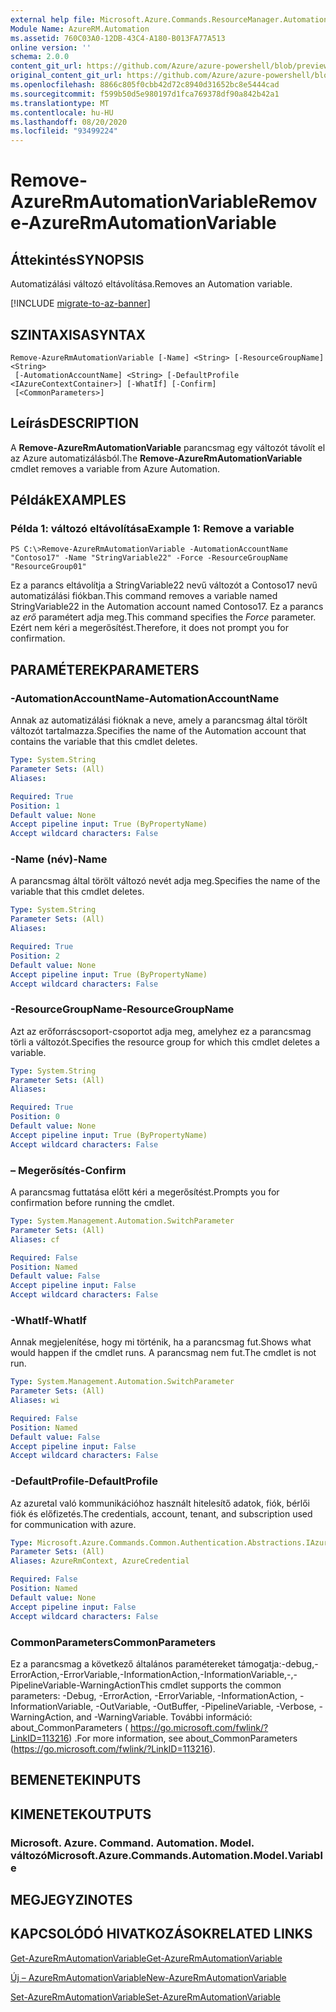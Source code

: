 ```yaml
---
external help file: Microsoft.Azure.Commands.ResourceManager.Automation.dll-Help.xml
Module Name: AzureRM.Automation
ms.assetid: 760C03A0-12DB-43C4-A180-B013FA77A513
online version: ''
schema: 2.0.0
content_git_url: https://github.com/Azure/azure-powershell/blob/preview/src/ResourceManager/Automation/Commands.Automation/help/Remove-AzureRMAutomationVariable.md
original_content_git_url: https://github.com/Azure/azure-powershell/blob/preview/src/ResourceManager/Automation/Commands.Automation/help/Remove-AzureRMAutomationVariable.md
ms.openlocfilehash: 8866c805f0cbb42d72c8940d31652bc8e5444cad
ms.sourcegitcommit: f599b50d5e980197d1fca769378df90a842b42a1
ms.translationtype: MT
ms.contentlocale: hu-HU
ms.lasthandoff: 08/20/2020
ms.locfileid: "93499224"
---
```

# <span data-ttu-id="f3104-101">Remove-AzureRmAutomationVariable</span><span class="sxs-lookup"><span data-stu-id="f3104-101">Remove-AzureRmAutomationVariable</span></span>

## <span data-ttu-id="f3104-102">Áttekintés</span><span class="sxs-lookup"><span data-stu-id="f3104-102">SYNOPSIS</span></span>
<span data-ttu-id="f3104-103">Automatizálási változó eltávolítása.</span><span class="sxs-lookup"><span data-stu-id="f3104-103">Removes an Automation variable.</span></span>

[!INCLUDE [migrate-to-az-banner](../../includes/migrate-to-az-banner.md)]

## <span data-ttu-id="f3104-104">SZINTAXISA</span><span class="sxs-lookup"><span data-stu-id="f3104-104">SYNTAX</span></span>

```
Remove-AzureRmAutomationVariable [-Name] <String> [-ResourceGroupName] <String>
 [-AutomationAccountName] <String> [-DefaultProfile <IAzureContextContainer>] [-WhatIf] [-Confirm]
 [<CommonParameters>]
```

## <span data-ttu-id="f3104-105">Leírás</span><span class="sxs-lookup"><span data-stu-id="f3104-105">DESCRIPTION</span></span>
<span data-ttu-id="f3104-106">A **Remove-AzureRmAutomationVariable** parancsmag egy változót távolít el az Azure automatizálásból.</span><span class="sxs-lookup"><span data-stu-id="f3104-106">The **Remove-AzureRmAutomationVariable** cmdlet removes a variable from Azure Automation.</span></span>

## <span data-ttu-id="f3104-107">Példák</span><span class="sxs-lookup"><span data-stu-id="f3104-107">EXAMPLES</span></span>

### <span data-ttu-id="f3104-108">Példa 1: változó eltávolítása</span><span class="sxs-lookup"><span data-stu-id="f3104-108">Example 1: Remove a variable</span></span>
```
PS C:\>Remove-AzureRmAutomationVariable -AutomationAccountName "Contoso17" -Name "StringVariable22" -Force -ResourceGroupName "ResourceGroup01"
```

<span data-ttu-id="f3104-109">Ez a parancs eltávolítja a StringVariable22 nevű változót a Contoso17 nevű automatizálási fiókban.</span><span class="sxs-lookup"><span data-stu-id="f3104-109">This command removes a variable named StringVariable22 in the Automation account named Contoso17.</span></span>
<span data-ttu-id="f3104-110">Ez a parancs az *erő* paramétert adja meg.</span><span class="sxs-lookup"><span data-stu-id="f3104-110">This command specifies the *Force* parameter.</span></span>
<span data-ttu-id="f3104-111">Ezért nem kéri a megerősítést.</span><span class="sxs-lookup"><span data-stu-id="f3104-111">Therefore, it does not prompt you for confirmation.</span></span>

## <span data-ttu-id="f3104-112">PARAMÉTEREK</span><span class="sxs-lookup"><span data-stu-id="f3104-112">PARAMETERS</span></span>

### <span data-ttu-id="f3104-113">-AutomationAccountName</span><span class="sxs-lookup"><span data-stu-id="f3104-113">-AutomationAccountName</span></span>
<span data-ttu-id="f3104-114">Annak az automatizálási fióknak a neve, amely a parancsmag által törölt változót tartalmazza.</span><span class="sxs-lookup"><span data-stu-id="f3104-114">Specifies the name of the Automation account that contains the variable that this cmdlet deletes.</span></span>

```yaml
Type: System.String
Parameter Sets: (All)
Aliases: 

Required: True
Position: 1
Default value: None
Accept pipeline input: True (ByPropertyName)
Accept wildcard characters: False
```

### <span data-ttu-id="f3104-115">-Name (név)</span><span class="sxs-lookup"><span data-stu-id="f3104-115">-Name</span></span>
<span data-ttu-id="f3104-116">A parancsmag által törölt változó nevét adja meg.</span><span class="sxs-lookup"><span data-stu-id="f3104-116">Specifies the name of the variable that this cmdlet deletes.</span></span>

```yaml
Type: System.String
Parameter Sets: (All)
Aliases: 

Required: True
Position: 2
Default value: None
Accept pipeline input: True (ByPropertyName)
Accept wildcard characters: False
```

### <span data-ttu-id="f3104-117">-ResourceGroupName</span><span class="sxs-lookup"><span data-stu-id="f3104-117">-ResourceGroupName</span></span>
<span data-ttu-id="f3104-118">Azt az erőforráscsoport-csoportot adja meg, amelyhez ez a parancsmag törli a változót.</span><span class="sxs-lookup"><span data-stu-id="f3104-118">Specifies the resource group for which this cmdlet deletes a variable.</span></span>

```yaml
Type: System.String
Parameter Sets: (All)
Aliases: 

Required: True
Position: 0
Default value: None
Accept pipeline input: True (ByPropertyName)
Accept wildcard characters: False
```

### <span data-ttu-id="f3104-119">– Megerősítés</span><span class="sxs-lookup"><span data-stu-id="f3104-119">-Confirm</span></span>
<span data-ttu-id="f3104-120">A parancsmag futtatása előtt kéri a megerősítést.</span><span class="sxs-lookup"><span data-stu-id="f3104-120">Prompts you for confirmation before running the cmdlet.</span></span>

```yaml
Type: System.Management.Automation.SwitchParameter
Parameter Sets: (All)
Aliases: cf

Required: False
Position: Named
Default value: False
Accept pipeline input: False
Accept wildcard characters: False
```

### <span data-ttu-id="f3104-121">-WhatIf</span><span class="sxs-lookup"><span data-stu-id="f3104-121">-WhatIf</span></span>
<span data-ttu-id="f3104-122">Annak megjelenítése, hogy mi történik, ha a parancsmag fut.</span><span class="sxs-lookup"><span data-stu-id="f3104-122">Shows what would happen if the cmdlet runs.</span></span>
<span data-ttu-id="f3104-123">A parancsmag nem fut.</span><span class="sxs-lookup"><span data-stu-id="f3104-123">The cmdlet is not run.</span></span>

```yaml
Type: System.Management.Automation.SwitchParameter
Parameter Sets: (All)
Aliases: wi

Required: False
Position: Named
Default value: False
Accept pipeline input: False
Accept wildcard characters: False
```

### <span data-ttu-id="f3104-124">-DefaultProfile</span><span class="sxs-lookup"><span data-stu-id="f3104-124">-DefaultProfile</span></span>
<span data-ttu-id="f3104-125">Az azuretal való kommunikációhoz használt hitelesítő adatok, fiók, bérlői fiók és előfizetés.</span><span class="sxs-lookup"><span data-stu-id="f3104-125">The credentials, account, tenant, and subscription used for communication with azure.</span></span>

```yaml
Type: Microsoft.Azure.Commands.Common.Authentication.Abstractions.IAzureContextContainer
Parameter Sets: (All)
Aliases: AzureRmContext, AzureCredential

Required: False
Position: Named
Default value: None
Accept pipeline input: False
Accept wildcard characters: False
```

### <span data-ttu-id="f3104-126">CommonParameters</span><span class="sxs-lookup"><span data-stu-id="f3104-126">CommonParameters</span></span>
<span data-ttu-id="f3104-127">Ez a parancsmag a következő általános paramétereket támogatja:-debug,-ErrorAction,-ErrorVariable,-InformationAction,-InformationVariable,-,-PipelineVariable-WarningAction</span><span class="sxs-lookup"><span data-stu-id="f3104-127">This cmdlet supports the common parameters: -Debug, -ErrorAction, -ErrorVariable, -InformationAction, -InformationVariable, -OutVariable, -OutBuffer, -PipelineVariable, -Verbose, -WarningAction, and -WarningVariable.</span></span> <span data-ttu-id="f3104-128">További információ: about_CommonParameters ( https://go.microsoft.com/fwlink/?LinkID=113216) .</span><span class="sxs-lookup"><span data-stu-id="f3104-128">For more information, see about_CommonParameters (https://go.microsoft.com/fwlink/?LinkID=113216).</span></span>

## <span data-ttu-id="f3104-129">BEMENETEK</span><span class="sxs-lookup"><span data-stu-id="f3104-129">INPUTS</span></span>

## <span data-ttu-id="f3104-130">KIMENETEK</span><span class="sxs-lookup"><span data-stu-id="f3104-130">OUTPUTS</span></span>

### <span data-ttu-id="f3104-131">Microsoft. Azure. Command. Automation. Model. változó</span><span class="sxs-lookup"><span data-stu-id="f3104-131">Microsoft.Azure.Commands.Automation.Model.Variable</span></span>

## <span data-ttu-id="f3104-132">MEGJEGYZI</span><span class="sxs-lookup"><span data-stu-id="f3104-132">NOTES</span></span>

## <span data-ttu-id="f3104-133">KAPCSOLÓDÓ HIVATKOZÁSOK</span><span class="sxs-lookup"><span data-stu-id="f3104-133">RELATED LINKS</span></span>

[<span data-ttu-id="f3104-134">Get-AzureRmAutomationVariable</span><span class="sxs-lookup"><span data-stu-id="f3104-134">Get-AzureRmAutomationVariable</span></span>](./Get-AzureRMAutomationVariable.md)

[<span data-ttu-id="f3104-135">Új – AzureRmAutomationVariable</span><span class="sxs-lookup"><span data-stu-id="f3104-135">New-AzureRmAutomationVariable</span></span>](./New-AzureRMAutomationVariable.md)

[<span data-ttu-id="f3104-136">Set-AzureRmAutomationVariable</span><span class="sxs-lookup"><span data-stu-id="f3104-136">Set-AzureRmAutomationVariable</span></span>](./Set-AzureRMAutomationVariable.md)


